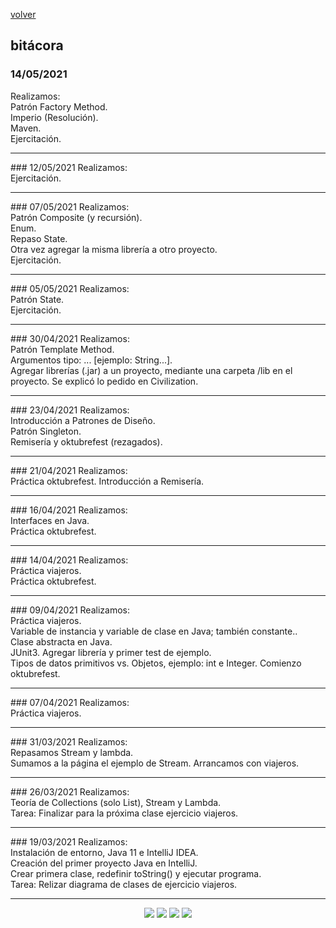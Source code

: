 [volver](index.md)<br/>
## bitácora

### 14/05/2021
Realizamos:<br/>
Patrón Factory Method.<br/>
Imperio (Resolución).<br/>
Maven.<br/>
Ejercitación.<br/>
<hr/>
### 12/05/2021
Realizamos:<br/>
Ejercitación.<br/>
<hr/>
### 07/05/2021
Realizamos:<br/>
Patrón Composite (y recursión).<br/>
Enum.<br/>
Repaso State.<br/>
Otra vez agregar la misma librería a otro proyecto.<br/>
Ejercitación.<br/>
<hr/>
### 05/05/2021
Realizamos:<br/>
Patrón State.<br/>
Ejercitación.<br/>
<hr/>
### 30/04/2021
Realizamos:<br/>
Patrón Template Method.<br/>
Argumentos tipo: ... [ejemplo: String...].<br/>
Agregar librerías (.jar) a un proyecto, mediante una carpeta /lib en el proyecto.
Se explicó lo pedido en Civilization.<br/>
<hr/>
### 23/04/2021
Realizamos:<br/>
Introducción a Patrones de Diseño.<br/>
Patrón Singleton.<br/>
Remisería y oktubrefest (rezagados).<br/>
<hr/>
### 21/04/2021
Realizamos:<br/>
Práctica oktubrefest. Introducción a Remisería.<br/>
<hr/>
### 16/04/2021
Realizamos:<br/>
Interfaces en Java.<br/>
Práctica oktubrefest.<br/>
<hr/>
### 14/04/2021
Realizamos:<br/>
Práctica viajeros.<br/>
Práctica oktubrefest.<br/>
<hr/>
### 09/04/2021
Realizamos:<br/>
Práctica viajeros.<br/>
Variable de instancia y variable de clase en Java; también constante..<br/>
Clase abstracta en Java.<br/>
JUnit3. Agregar librería y primer test de ejemplo.<br/>
Tipos de datos primitivos vs. Objetos, ejemplo: int e Integer.
Comienzo oktubrefest.<br/>
<hr/>
### 07/04/2021
Realizamos:<br/>
Práctica viajeros.<br/>
<hr/>
### 31/03/2021
Realizamos:<br/>
Repasamos Stream y lambda.<br/>
Sumamos a la página el ejemplo de Stream.
Arrancamos con viajeros.
<hr/>
### 26/03/2021
Realizamos:<br/>
Teoría de Collections (solo List), Stream y Lambda.<br/>
Tarea: Finalizar para la próxima clase ejercicio viajeros.
<hr/>
### 19/03/2021
Realizamos:<br/>
Instalación de entorno, Java 11 e IntelliJ IDEA.<br/>
Creación del primer proyecto Java en IntelliJ.<br/>
Crear primera clase, redefinir toString() y ejecutar programa.<br/>
Tarea: Relizar diagrama de clases de ejercicio viajeros.
<hr/>
<center><img src="imagenes/logo-java-1.png" />&nbsp;<img src="imagenes/logo-linux-1.png" />&nbsp;<img src="imagenes/logo-java-2.png" />&nbsp;<img src="imagenes/logo-lamadrid-1.png" /></center>
